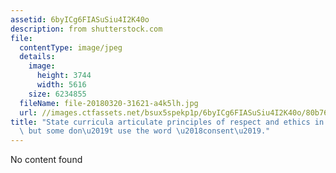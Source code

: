 ```yaml
---
assetid: 6byICg6FIASuSiu4I2K40o
description: from shutterstock.com
file:
  contentType: image/jpeg
  details:
    image:
      height: 3744
      width: 5616
    size: 6234855
  fileName: file-20180320-31621-a4k5lh.jpg
  url: //images.ctfassets.net/bsux5spekp1p/6byICg6FIASuSiu4I2K40o/80b766c28e4c02097e9f7d27eacf92e5/file-20180320-31621-a4k5lh.jpg
title: "State curricula articulate principles of respect and ethics in relationships,\
  \ but some don\u2019t use the word \u2018consent\u2019."
---
```

No content found